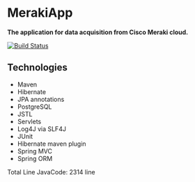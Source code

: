 # MerakiApp


**The application for data acquisition from Cisco Meraki cloud.**

[![Build Status](https://travis-ci.org/VMAproject/MerakiApp.svg?branch=verlamov-back )](https://travis-ci.org/VMAproject/MerakiApp)

## Technologies ##

* Maven
* Hibernate
* JPA annotations
* PostgreSQL
* JSTL
* Servlets
* Log4J via SLF4J
* JUnit
* Hibernate maven plugin
* Spring MVC
* Spring ORM


Total Line JavaCode:	2314	line

